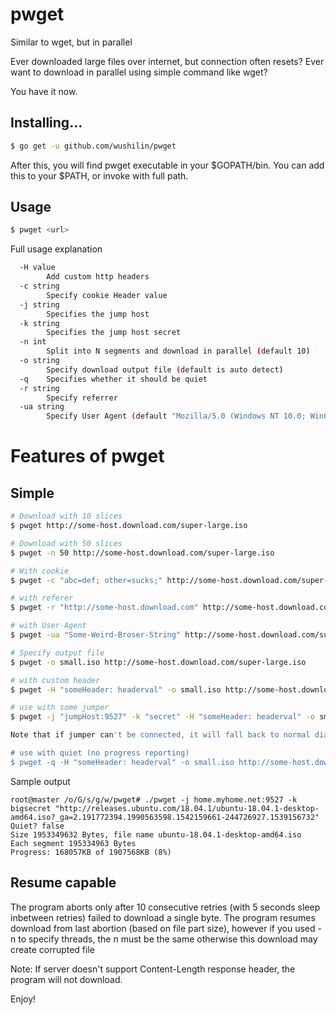 # pwget
Similar to wget, but in parallel

Ever downloaded large files over internet, but connection often resets?
Ever want to download in parallel using simple command like wget?

You have it now.

## Installing...
```bash
$ go get -u github.com/wushilin/pwget
```

After this, you will find pwget executable in your $GOPATH/bin. You can add this to your $PATH, or invoke with full path.

## Usage
```bash
$ pwget <url>
```

Full usage explanation
```bash
  -H value
        Add custom http headers
  -c string
        Specify cookie Header value
  -j string
        Specifies the jump host
  -k string
        Specifies the jump host secret
  -n int
        Split into N segments and download in parallel (default 10)
  -o string
        Specify download output file (default is auto detect)
  -q    Specifies whether it should be quiet
  -r string
        Specify referrer
  -ua string
        Specify User Agent (default "Mozilla/5.0 (Windows NT 10.0; Win64; x64) AppleWebKit/537.36 (KHTML, like Gecko) Chrome/61.0.3163.100 Safari/537.36")
```

# Features of pwget

## Simple
```bash
# Download with 10 slices
$ pwget http://some-host.download.com/super-large.iso

# Download with 50 slices
$ pwget -n 50 http://some-host.download.com/super-large.iso

# With cookie
$ pwget -c "abc=def; other=sucks;" http://some-host.download.com/super-large.iso

# with referer
$ pwget -r "http://some-host.download.com" http://some-host.download.com/super-large.iso

# with User-Agent
$ pwget -ua "Some-Weird-Broser-String" http://some-host.download.com/super-large.iso

# Specify output file
$ pwget -o small.iso http://some-host.download.com/super-large.iso

# with custom header
$ pwget -H "someHeader: headerval" -o small.iso http://some-host.download.com/super-large.iso

# use with some jumper
$ pwget -j "jumpHost:9527" -k "secret" -H "someHeader: headerval" -o small.iso http://some-host.download.com/super-large.iso

Note that if jumper can't be connected, it will fall back to normal dialer (e.g. direct connection)

# use with quiet (no progress reporting)
$ pwget -q -H "someHeader: headerval" -o small.iso http://some-host.download.com/super-large.iso

```

Sample output

```
root@master /o/G/s/g/w/pwget# ./pwget -j home.myhome.net:9527 -k bigsecret "http://releases.ubuntu.com/18.04.1/ubuntu-18.04.1-desktop-amd64.iso?_ga=2.191772394.1990563598.1542159661-244726927.1539156732"
Quiet? false
Size 1953349632 Bytes, file name ubuntu-18.04.1-desktop-amd64.iso
Each segment 195334963 Bytes
Progress: 168057KB of 1907568KB (8%)
```
## Resume capable
The program aborts only after 10 consecutive retries (with 5 seconds sleep inbetween retries) failed to download a single byte.
The program resumes download from last abortion (based on file part size), however if you used -n to specify threads, the n must be the same
otherwise this download may create corrupted file

Note: If server doesn't support Content-Length response header, the program will not download.

Enjoy!


